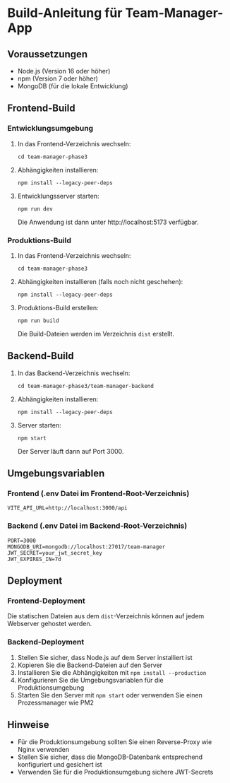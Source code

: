 # Build-Anleitung für Team-Manager-App

## Voraussetzungen
- Node.js (Version 16 oder höher)
- npm (Version 7 oder höher)
- MongoDB (für die lokale Entwicklung)

## Frontend-Build

### Entwicklungsumgebung
1. In das Frontend-Verzeichnis wechseln:
   ```
   cd team-manager-phase3
   ```

2. Abhängigkeiten installieren:
   ```
   npm install --legacy-peer-deps
   ```

3. Entwicklungsserver starten:
   ```
   npm run dev
   ```
   Die Anwendung ist dann unter http://localhost:5173 verfügbar.

### Produktions-Build
1. In das Frontend-Verzeichnis wechseln:
   ```
   cd team-manager-phase3
   ```

2. Abhängigkeiten installieren (falls noch nicht geschehen):
   ```
   npm install --legacy-peer-deps
   ```

3. Produktions-Build erstellen:
   ```
   npm run build
   ```
   Die Build-Dateien werden im Verzeichnis `dist` erstellt.

## Backend-Build

1. In das Backend-Verzeichnis wechseln:
   ```
   cd team-manager-phase3/team-manager-backend
   ```

2. Abhängigkeiten installieren:
   ```
   npm install --legacy-peer-deps
   ```

3. Server starten:
   ```
   npm start
   ```
   Der Server läuft dann auf Port 3000.

## Umgebungsvariablen

### Frontend (.env Datei im Frontend-Root-Verzeichnis)
```
VITE_API_URL=http://localhost:3000/api
```

### Backend (.env Datei im Backend-Root-Verzeichnis)
```
PORT=3000
MONGODB_URI=mongodb://localhost:27017/team-manager
JWT_SECRET=your_jwt_secret_key
JWT_EXPIRES_IN=7d
```

## Deployment

### Frontend-Deployment
Die statischen Dateien aus dem `dist`-Verzeichnis können auf jedem Webserver gehostet werden.

### Backend-Deployment
1. Stellen Sie sicher, dass Node.js auf dem Server installiert ist
2. Kopieren Sie die Backend-Dateien auf den Server
3. Installieren Sie die Abhängigkeiten mit `npm install --production`
4. Konfigurieren Sie die Umgebungsvariablen für die Produktionsumgebung
5. Starten Sie den Server mit `npm start` oder verwenden Sie einen Prozessmanager wie PM2

## Hinweise
- Für die Produktionsumgebung sollten Sie einen Reverse-Proxy wie Nginx verwenden
- Stellen Sie sicher, dass die MongoDB-Datenbank entsprechend konfiguriert und gesichert ist
- Verwenden Sie für die Produktionsumgebung sichere JWT-Secrets
